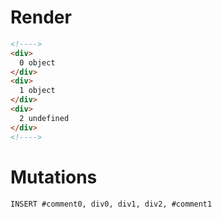 # Render
```html
<!---->
<div>
  0 object
</div>
<div>
  1 object
</div>
<div>
  2 undefined
</div>
<!---->
```

# Mutations
```
INSERT #comment0, div0, div1, div2, #comment1
```